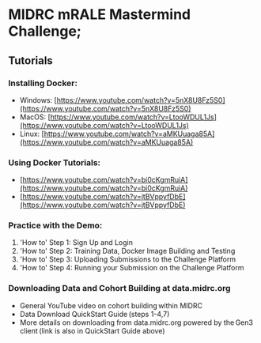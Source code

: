 # MIDRC mRALE Mastermind Challenge; 

## Tutorials 

### Installing Docker:
  * Windows: [https://www.youtube.com/watch?v=5nX8U8Fz5S0](https://www.youtube.com/watch?v=5nX8U8Fz5S0)
  * MacOS: [https://www.youtube.com/watch?v=LtooWDUL1Js](https://www.youtube.com/watch?v=LtooWDUL1Js)
  * Linux: [https://www.youtube.com/watch?v=aMKUuaga85A](https://www.youtube.com/watch?v=aMKUuaga85A)

### Using Docker Tutorials:
  * [https://www.youtube.com/watch?v=bi0cKgmRuiA](https://www.youtube.com/watch?v=bi0cKgmRuiA)
  * [https://www.youtube.com/watch?v=jtBVppyfDbE](https://www.youtube.com/watch?v=jtBVppyfDbE)

### Practice with the Demo: 
1. 'How to' Step 1: Sign Up and Login
2. 'How to' Step 2: Training Data, Docker Image Building and Testing
3. 'How to' Step 3: Uploading Submissions to the Challenge Platform
4. 'How to' Step 4: Running your Submission on the Challenge Platform 

### Downloading Data and Cohort Building at data.midrc.org 
  * General YouTube video on cohort building within MIDRC 
  * Data Download QuickStart Guide (steps 1-4,7) 
  * More details on downloading from data.midrc.org powered by the Gen3 client (link is also in QuickStart Guide above) 